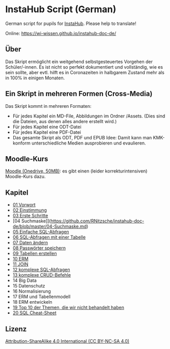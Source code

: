 # InstaHub Script (German)

German script for pupils for [InstaHub](https://github.com/wi-wissen/InstaHub). Please help to translate!

Online: https://wi-wissen.github.io/instahub-doc-de/

## Über

Das Skript ermöglicht ein weitgehend selbstgesteuertes Vorgehen der Schüler/-innen.
Es ist nicht so perfekt dokumentiert und vollständig, wie es sein sollte, aber evtl. hilft es in Coronazeiten in halbgarem Zustand mehr als in 100% in einigen Monaten.

## Ein Skript in mehreren Formen (Cross-Media)

Das Skript kommt in mehreren Formaten:
+ Für jedes Kapitel ein MD-File, Abbildungen im Ordner /Assets. (Dies sind die Dateien, aus denen alles andere erstellt wird.)
+ Für jedes Kapitel eine ODT-Datei
+ Für jedes Kapitel eine PDF-Datei
+ Das gesamte Skript als ODT, PDF und EPUB
Idee: Damit kann man KMK-konform unterschiedliche Medien ausprobieren und evaulieren.

## Moodle-Kurs

[Moodle (Onedrive, 50MB)](https://1drv.ms/u/s!AugTRHF_26_Mh6dHLklj9jjbZCnlaQ?e=CD9fyO): es gibt einen (leider korrekturintensiven) Moodle-Kurs dazu.

## Kapitel
+ [01 Vorwort](https://github.com/RNitzsche/instahub-doc-de/blob/master/01-Vorwort.md)
+ [02 Einstimmung](https://github.com/RNitzsche/instahub-doc-de/blob/master/02-Einstimmung.md)
+ [03 Erste Schritte](https://github.com/RNitzsche/instahub-doc-de/blob/master/03-Erste-Schritte.md)
+ [04 Suchmaske]](https://github.com/RNitzsche/instahub-doc-de/blob/master/04-Suchmaske.md)
+ [05 Einfache SQL-Abfragen](https://github.com/RNitzsche/instahub-doc-de/blob/master/05-Einfache-SQL-Abfragen.md)
+ [06 SQL-Abfragen mit einer Tabelle](https://github.com/RNitzsche/instahub-doc-de/blob/master/06-SQL-Abfragen-mit-einer-Tabelle.md)  
+ [07 Daten ändern](https://github.com/RNitzsche/instahub-doc-de/blob/master/07-Daten-aendern.md)
+ [08 Passwörter speichern](https://github.com/RNitzsche/instahub-doc-de/blob/master/08-Passwoerter-speichern.md)
+ [09 Tabellen erstellen](https://github.com/RNitzsche/instahub-doc-de/blob/master/09-Tabellen-erstellen.md)
+ [10 ERM](https://github.com/RNitzsche/instahub-doc-de/blob/master/10-ERM.md)
+ [11 JOIN](https://github.com/RNitzsche/instahub-doc-de/blob/master/11-JOIN.md)
+ [12 komplexe SQL-Abfragen](https://github.com/RNitzsche/instahub-doc-de/blob/master/12-komplexe-SQL-Abfragen.md)
+ [13 komplexe CRUD-Befehle](https://github.com/RNitzsche/instahub-doc-de/blob/master/13-komplexe-CRUD-Befehle.md)
+ 14 Big Data
+ 15 Datenschutz
+ 16 Normalisierung
+ 17 ERM und Tabellenmodell
+ 18 ERM entwickeln
+ [19 Top 10 der Themen, die wir nicht behandelt haben](https://github.com/RNitzsche/instahub-doc-de/blob/master/19-Top-10.md)
+ [20 SQL Cheat-Sheet](https://github.com/RNitzsche/instahub-doc-de/blob/master/20-SQL-CheatSheet.md)




## Lizenz

[Attribution-ShareAlike 4.0 International (CC BY-NC-SA 4.0)](https://creativecommons.org/licenses/by-sa/4.0/)
